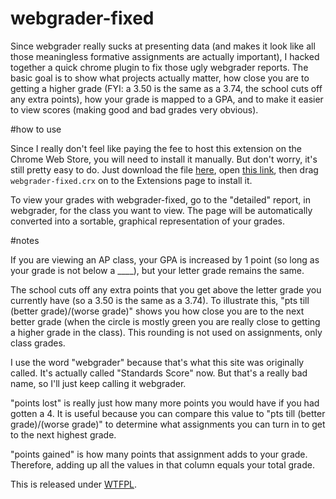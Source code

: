 webgrader-fixed
===============

Since webgrader really sucks at presenting data (and makes it look like all those meaningless formative assignments are actually important), I hacked together a quick chrome plugin to fix those ugly webgrader reports. The basic goal is to show what projects actually matter, how close you are to getting a higher grade (FYI: a 3.50 is the same as a 3.74, the school cuts off any extra points), how your grade is mapped to a GPA, and to make it easier to view scores (making good and bad grades very obvious).

#how to use

Since I really don't feel like paying the fee to host this extension on the Chrome Web Store, you will need to install it manually. But don't worry, it's still pretty easy to do. Just download the file [here](https://github.com/downloads/slang800/webgrader-fixed/webgrader-fixed.crx), open [this link](chrome://chrome/extensions/), then drag `webgrader-fixed.crx` on to the Extensions page to install it.

To view your grades with webgrader-fixed, go to the "detailed" report, in webgrader, for the class you want to view. The page will be automatically converted into a sortable, graphical representation of your grades.

#notes

If you are viewing an AP class, your GPA is increased by 1 point (so long as your grade is not below a ____), but your letter grade remains the same.

The school cuts off any extra points that you get above the letter grade you currently have (so a 3.50 is the same as a 3.74). To illustrate this, "pts till (better grade)/(worse grade)" shows you how close you are to the next better grade (when the circle is mostly green you are really close to getting a higher grade in the class). This rounding is not used on assignments, only class grades.

I use the word "webgrader" because that's what this site was originally called. It's actually called "Standards Score" now. But that's a really bad name, so I'll just keep calling it webgrader.

"points lost" is really just how many more points you would have if you had gotten a 4. It is useful because you can compare this value to "pts till (better grade)/(worse grade)" to determine what assignments you can turn in to get to the next highest grade.

"points gained" is how many points that assignment adds to your grade. Therefore, adding up all the values in that column equals your total grade.

This is released under [WTFPL](http://sam.zoy.org/wtfpl/).